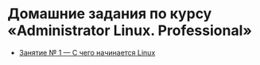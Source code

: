 # Домашние задания по курсу «Administrator Linux. Professional»

- [Занятие № 1 — С чего начинается Linux](homework-01)

